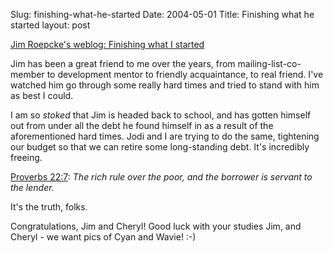Slug: finishing-what-he-started
Date: 2004-05-01
Title: Finishing what he started
layout: post

<a href="http://jim.roepcke.com/6832">Jim Roepcke&#39;s weblog: Finishing what I started</a>

Jim has been a great friend to me over the years, from mailing-list-co-member to development mentor to friendly acquaintance, to real friend. I&#39;ve watched him go through some really hard times and tried to stand with him as best I could.

I am so *stoked* that Jim is headed back to school, and has gotten himself out from under all the debt he found himself in as a result of the aforementioned hard times. Jodi and I are trying to do the same, tightening our budget so that we can retire some long-standing debt. It&#39;s incredibly freeing.

<a href="http://biblegateway.com/cgi-bin/bible?passage=PROV+22:7&amp;language=english&amp;version=NIV&amp;showfn=on&amp;showxref=on">Proverbs 22:7</a>: *The rich rule over the poor, and the borrower is servant to the lender.*

It&#39;s the truth, folks.

Congratulations, Jim and Cheryl! Good luck with your studies Jim, and Cheryl - we want pics of Cyan and Wavie! :-)
